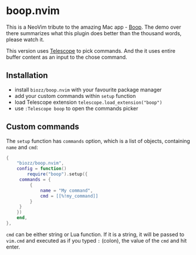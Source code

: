 # boop.nvim

This is a NeoVim tribute to the amazing Mac app - [Boop](https://boop.okat.best/). The demo over there summarizes what this plugin does better than the thousand words, please watch it.

This version uses [Telescope](https://github.com/nvim-telescope/telescope.nvim) to pick commands. And the it uses entire buffer content as an input to the chose command.

## Installation

- install `biozz/boop.nvim` with your favourite package manager
- add your custom commands within `setup` function
- load Telescope extension `telescope.load_extension("boop")`
- use `:Telescope boop` to open the commands picker

## Custom commands

The `setup` function has `commands` option, which is a list of objects, containing `name` and `cmd`:

```lua
{
	"biozz/boop.nvim",
	config = function()
		require("boop").setup({
     commands = {
         {
             name = "My command",
             cmd = [[%!my_command]]
         }
     }
    })
	end,
},
```

`cmd` can be either string or Lua function. If it is a string, it will be passed to `vim.cmd` and executed as if you typed `:` (colon), the value of the `cmd` and hit enter.
